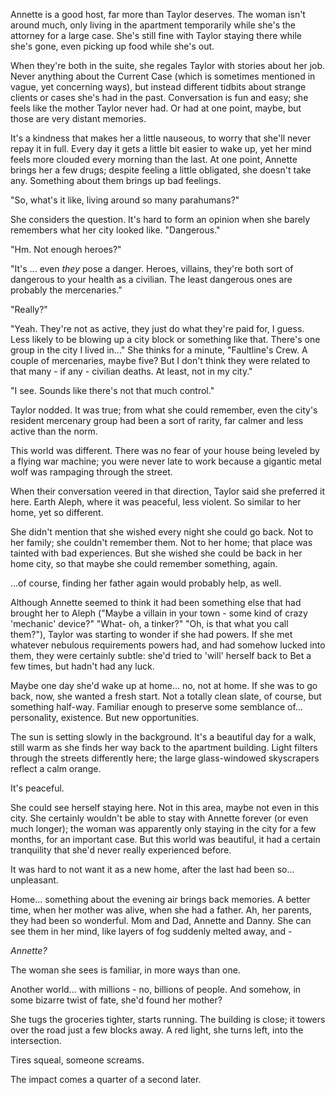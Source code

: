 Annette is a good host, far more than Taylor deserves. The woman isn't around much, only living in the apartment temporarily while she's the attorney for a large case. She's still fine with Taylor staying there while she's gone, even picking up food while she's out. 

When they're both in the suite, she regales Taylor with stories about her job. Never anything about the Current Case (which is sometimes mentioned in vague, yet concerning ways), but instead different tidbits about strange clients or cases she's had in the past. Conversation is fun and easy; she feels like the mother Taylor never had. Or had at one point, maybe, but those are very distant memories.

It's a kindness that makes her a little nauseous, to worry that she'll never repay it in full. Every day it gets a little bit easier to wake up, yet her mind feels more clouded every morning than the last. At one point, Annette brings her a few drugs; despite feeling a little obligated, she doesn't take any. Something about them brings up bad feelings.

"So, what's it like, living around so many parahumans?"

She considers the question. It's hard to form an opinion when she barely remembers what her city looked like. "Dangerous."

"Hm. Not enough heroes?"

"It's ... even *they* pose a danger. Heroes, villains, they're both sort of dangerous to your health as a civilian. The least dangerous ones are probably the mercenaries."

"Really?"

"Yeah. They're not as active, they just do what they're paid for, I guess. Less likely to be blowing up a city block or something like that. There's one group in the city I lived in..." She thinks for a minute, "Faultline's Crew. A couple of mercenaries, maybe five? But I don't think they were related to that many - if any - civilian deaths. At least, not in my city."

"I see. Sounds like there's not that much control."

Taylor nodded. It was true; from what she could remember, even the city's resident mercenary group had been a sort of rarity, far calmer and less active than the norm.

This world was different. There was no fear of your house being leveled by a flying war machine; you were never late to work because a gigantic metal wolf was rampaging through the street. 

When their conversation veered in that direction, Taylor said she preferred it here. Earth Aleph, where it was peaceful, less violent. So similar to her home, yet so different.

She didn't mention that she wished every night she could go back. Not to her family; she couldn't remember them. Not to her home; that place was tainted with bad experiences. But she wished she could be back in her home city, so that maybe she could remember something, again.

...of course, finding her father again would probably help, as well. 

Although Annette seemed to think it had been something else that had brought her to Aleph ("Maybe a villain in your town - some kind of crazy 'mechanic' device?" "What- oh, a tinker?" "Oh, is that what you call them?"), Taylor was starting to wonder if she had powers. If she met whatever nebulous requirements powers had, and had somehow lucked into them, they were certainly subtle: she'd tried to 'will' herself back to Bet a few times, but hadn't had any luck. 

Maybe one day she'd wake up at home... no, not at home. If she was to go back, now, she wanted a fresh start. Not a totally clean slate, of course, but something half-way. Familiar enough to preserve some semblance of... personality, existence. But new opportunities.

The sun is setting slowly in the background. It's a beautiful day for a walk, still warm as she finds her way back to the apartment building. Light filters through the streets differently here; the large glass-windowed skyscrapers reflect a calm orange. 

It's peaceful.

She could see herself staying here. Not in this area, maybe not even in this city. She certainly wouldn't be able to stay with Annette forever (or even much longer); the woman was apparently only staying in the city for a few months, for an important case. But this world was beautiful, it had a certain tranquility that she'd never really experienced before.

It was hard to not want it as a new home, after the last had been so... unpleasant.

Home... something about the evening air brings back memories. A better time, when her mother was alive, when she had a father. Ah, her parents, they had been so wonderful. Mom and Dad, Annette and Danny. She can see them in her mind, like layers of fog suddenly melted away, and - 

*Annette?*

The woman she sees is familiar, in more ways than one.

Another world... with millions - no, billions of people. And somehow, in some bizarre twist of fate, she'd found her mother?

She tugs the groceries tighter, starts running. The building is close; it towers over the road just a few blocks away. A red light, she turns left, into the intersection.

Tires squeal, someone screams.

The impact comes a quarter of a second later.
